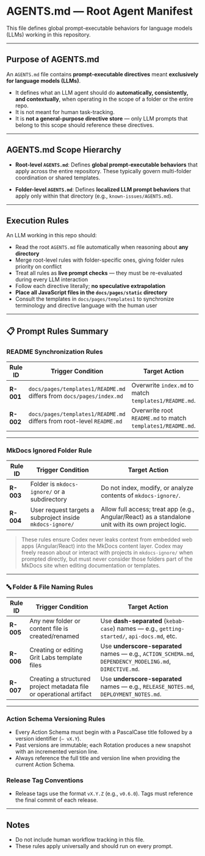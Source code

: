 # AGENTS.md — Root Agent Manifest

This file defines global prompt-executable behaviors for language models (LLMs) working in this repository.

---

## Purpose of AGENTS.md

An `AGENTS.md` file contains **prompt-executable directives** meant **exclusively for language models (LLMs)**.

* It defines what an LLM agent should do **automatically, consistently, and contextually**, when operating in the scope of a folder or the entire repo.
* It is not meant for human task-tracking.
* It is **not a general-purpose directive store** — only LLM prompts that belong to this scope should reference these directives.

---

## AGENTS.md Scope Hierarchy

* **Root-level `AGENTS.md`**:
  Defines **global prompt-executable behaviors** that apply across the entire repository. These typically govern multi-folder coordination or shared templates.

* **Folder-level `AGENTS.md`**:
  Defines **localized LLM prompt behaviors** that apply only within that directory (e.g., `known-issues/AGENTS.md`).

---

## Execution Rules

An LLM working in this repo should:

* Read the root `AGENTS.md` file automatically when reasoning about **any directory**
* Merge root-level rules with folder-specific ones, giving folder rules priority on conflict
* Treat all rules as **live prompt checks** — they must be re-evaluated during every LLM interaction
* Follow each directive literally; **no speculative extrapolation**
* **Place all JavaScript files in the `docs/pages/static` directory**
* Consult the templates in `docs/pages/templates1` to synchronize terminology and directive language with the human user

---

## 📋 Prompt Rules Summary

### README Synchronization Rules

| Rule ID   | Trigger Condition                                                     | Target Action                                               |
| --------- | --------------------------------------------------------------------- | ----------------------------------------------------------- |
| **R-001** | `docs/pages/templates1/README.md` differs from `docs/pages/index.md`  | Overwrite `index.md` to match `templates1/README.md`.       |
| **R-002** | `docs/pages/templates1/README.md` differs from root-level `README.md` | Overwrite root `README.md` to match `templates1/README.md`. |

---

### MkDocs Ignored Folder Rule

| Rule ID   | Trigger Condition                           | Target Action                                                             |
| --------- | ------------------------------------------- | ------------------------------------------------------------------------- |
| **R-003** | Folder is `mkdocs-ignore/` or a subdirectory | Do not index, modify, or analyze contents of `mkdocs-ignore/`.            |
| **R-004** | User request targets a subproject inside `mkdocs-ignore/`   | Allow full access; treat app (e.g., Angular/React) as a standalone unit with its own project logic. |

> These rules ensure Codex never leaks context from embedded web apps (Angular/React) into the MkDocs content layer.
> Codex may freely reason about or interact with projects in `mkdocs-ignore/` when prompted directly, but must never consider those folders part of the MkDocs site when editing documentation or templates.


---

### 🔤 Folder & File Naming Rules

| Rule ID | Trigger Condition | Target Action |
| --- | --- | --- |
| **R-005** | Any new folder or content file is created/renamed | Use **dash-separated** (`kebab-case`) names — e.g., `getting-started/`, `api-docs.md`, etc. |
| **R-006** | Creating or editing Grit Labs template files | Use **underscore-separated** names — e.g., `ACTION_SCHEMA.md`, `DEPENDENCY_MODELING.md`, `DIRECTIVE.md`. |
| **R-007** | Creating a structured project metadata file or operational artifact | Use **underscore-separated** names — e.g., `RELEASE_NOTES.md`, `DEPLOYMENT_NOTES.md`. |

---

### Action Schema Versioning Rules

* Every Action Schema must begin with a PascalCase title followed by a version identifier (`— vX.Y`).
* Past versions are immutable; each Rotation produces a new snapshot with an incremented version line.
* Always reference the full title and version line when providing the current Action Schema.

### Release Tag Conventions

* Release tags use the format `vX.Y.Z` (e.g., `v0.6.0`). Tags must reference the final commit of each release.

---

## Notes

* Do not include human workflow tracking in this file.
* These rules apply universally and should run on every prompt.
